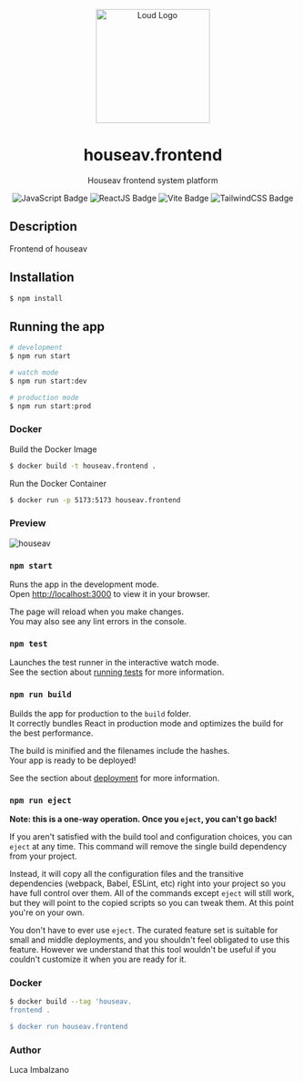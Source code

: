 <p align="center">
    <a href="https://houseav.life/" target="blank"><img src="https://github.com/user-attachments/assets/068b5610-7db1-4489-90b6-cdb117b72b27" width="200" alt="Loud Logo" /></a>
</p>


<h1 align="center">houseav.frontend</h1>
<p align="center">Houseav frontend system platform</p>

<p align="center">
    <img src="https://img.shields.io/badge/JavaScript-F7DF1E?logo=javascript&logoColor=000&style=for-the-badge" alt="JavaScript Badge">
    <img src="https://img.shields.io/badge/ReactJS-61DAFB?logo=react&logoColor=fff&style=for-the-badge" alt="ReactJS Badge">
    <img src="https://img.shields.io/badge/Vite-646CFF?logo=vite&logoColor=fff&style=for-the-badge" alt="Vite Badge">
    <img src="https://img.shields.io/badge/TailwindCSS-38B2AC?logo=tailwindcss&logoColor=fff&style=for-the-badge" alt="TailwindCSS Badge">

</p>


## Description
Frontend of houseav


## Installation

```bash
$ npm install
```

## Running the app

```bash
# development
$ npm run start

# watch mode
$ npm run start:dev

# production mode
$ npm run start:prod
```

### Docker
Build the Docker Image
```bash
$ docker build -t houseav.frontend .
```

Run the Docker Container
```bash
$ docker run -p 5173:5173 houseav.frontend
```

### Preview 

![houseav](https://github.com/lucaimbalzano/houseav/assets/45575898/ef57b7f6-9478-456d-b9a7-4db7f43392ae)



### `npm start`

Runs the app in the development mode.\
Open [http://localhost:3000](http://localhost:3000) to view it in your browser.

The page will reload when you make changes.\
You may also see any lint errors in the console.

### `npm test`

Launches the test runner in the interactive watch mode.\
See the section about [running tests](https://facebook.github.io/create-react-app/docs/running-tests) for more information.

### `npm run build`

Builds the app for production to the `build` folder.\
It correctly bundles React in production mode and optimizes the build for the best performance.

The build is minified and the filenames include the hashes.\
Your app is ready to be deployed!

See the section about [deployment](https://facebook.github.io/create-react-app/docs/deployment) for more information.

### `npm run eject`

**Note: this is a one-way operation. Once you `eject`, you can't go back!**

If you aren't satisfied with the build tool and configuration choices, you can `eject` at any time. This command will remove the single build dependency from your project.

Instead, it will copy all the configuration files and the transitive dependencies (webpack, Babel, ESLint, etc) right into your project so you have full control over them. All of the commands except `eject` will still work, but they will point to the copied scripts so you can tweak them. At this point you're on your own.

You don't have to ever use `eject`. The curated feature set is suitable for small and middle deployments, and you shouldn't feel obligated to use this feature. However we understand that this tool wouldn't be useful if you couldn't customize it when you are ready for it.

### Docker
```bash
$ docker build --tag 'houseav.
frontend .                                                                                              

$ docker run houseav.frontend   
```

### Author

Luca Imbalzano

